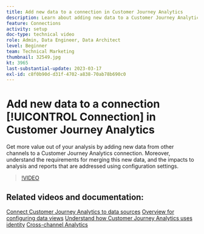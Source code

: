 ```yaml
---
title: Add new data to a connection in Customer Journey Analytics
description: Learn about adding new data to a Customer Journey Analytics connection to get more value out of your analysis. 
feature: Connections
activity: setup
doc-type: technical video
role: Admin, Data Engineer, Data Architect
level: Beginner
team: Technical Marketing
thumbnail: 32549.jpg
kt: 3965
last-substantial-update: 2023-03-17
exl-id: c8f0b90d-d31f-4702-a838-70ab78b690c0
---
```

# Add new data to a connection [!UICONTROL Connection] in Customer Journey Analytics

Get more value out of your analysis by adding new data from other channels to a Customer Journey Analytics connection. Moreover, understand the requirements for merging this new data, and the impacts to analysis and reports that are addressed using configuration settings. 

>[!VIDEO](https://video.tv.adobe.com/v/32549/?learn=on&quality=12)

## Related videos and documentation:

[Connect Customer Journey Analytics to data sources](https://experienceleague.adobe.com/docs/customer-journey-analytics-learn/tutorials/connections/connecting-customer-journey-analytics-to-data-sources-in-platform.html)
[Overview for configuring data views](https://experienceleague.adobe.com/docs/customer-journey-analytics-learn/tutorials/data-views/overview-of-configuring-data-views-for-cja.html)
[Understand how Customer Journey Analytics uses identity](https://experienceleague.adobe.com/docs/customer-journey-analytics-learn/tutorials/visitor-id/understanding-how-customer-journey-analytics-uses-identity.html)
[Cross-channel Analytics](https://experienceleague.adobe.com/docs/analytics-platform/using/cca/overview.html)